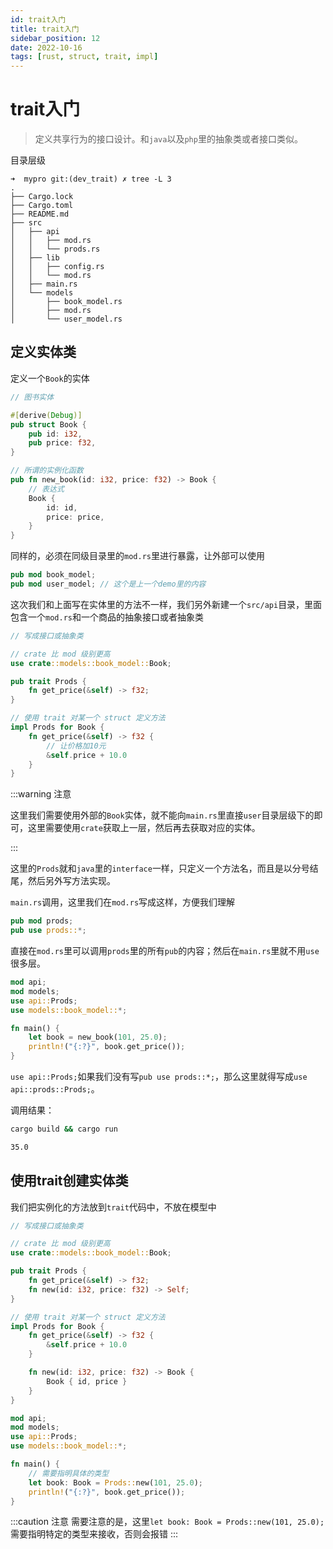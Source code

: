 ```yaml
---
id: trait入门
title: trait入门
sidebar_position: 12
date: 2022-10-16
tags: [rust, struct, trait, impl]
---
```


# trait入门

>   定义共享行为的接口设计。和`java`以及`php`里的抽象类或者接口类似。



目录层级

```
➜  mypro git:(dev_trait) ✗ tree -L 3
.
├── Cargo.lock
├── Cargo.toml
├── README.md
├── src
│   ├── api
│   │   ├── mod.rs
│   │   └── prods.rs
│   ├── lib
│   │   ├── config.rs
│   │   └── mod.rs
│   ├── main.rs
│   └── models
│       ├── book_model.rs
│       ├── mod.rs
│       └── user_model.rs
```



## 定义实体类

定义一个`Book`的实体

```rust title="models/book_model.rs"
// 图书实体

#[derive(Debug)]
pub struct Book {
    pub id: i32,
    pub price: f32,
}

// 所谓的实例化函数
pub fn new_book(id: i32, price: f32) -> Book {
    // 表达式
    Book {
        id: id,
        price: price,
    }
}

```

同样的，必须在同级目录里的`mod.rs`里进行暴露，让外部可以使用

```rust title="models/mod.rs"
pub mod book_model;
pub mod user_model; // 这个是上一个demo里的内容
```



这次我们和上面写在实体里的方法不一样，我们另外新建一个`src/api`目录，里面包含一个`mod.rs`和一个商品的抽象接口或者抽象类

```rust title="api/prods.rs"
// 写成接口或抽象类

// crate 比 mod 级别更高
use crate::models::book_model::Book;

pub trait Prods {
    fn get_price(&self) -> f32;
}

// 使用 trait 对某一个 struct 定义方法
impl Prods for Book {
    fn get_price(&self) -> f32 {
        // 让价格加10元
        &self.price + 10.0
    }
}

```

:::warning 注意

这里我们需要使用外部的`Book`实体，就不能向`main.rs`里直接`user`目录层级下的即可，这里需要使用`crate`获取上一层，然后再去获取对应的实体。

:::

这里的`Prods`就和`java`里的`interface`一样，只定义一个方法名，而且是以分号结尾，然后另外写方法实现。

`main.rs`调用，这里我们在`mod.rs`写成这样，方便我们理解

```rust title="api/mod.rs"
pub mod prods;
pub use prods::*;
```

直接在`mod.rs`里可以调用`prods`里的所有`pub`的内容；然后在`main.rs`里就不用`use`很多层。

```rust title="main.rs"
mod api;
mod models;
use api::Prods;
use models::book_model::*;

fn main() {
    let book = new_book(101, 25.0);
    println!("{:?}", book.get_price());
}

```

`use api::Prods;`如果我们没有写`pub use prods::*;`，那么这里就得写成`use api::prods::Prods;`。

调用结果：

```bash
cargo build && cargo run

35.0
```

## 使用trait创建实体类
我们把实例化的方法放到`trait`代码中，不放在模型中
```rust
// 写成接口或抽象类

// crate 比 mod 级别更高
use crate::models::book_model::Book;

pub trait Prods {
    fn get_price(&self) -> f32;
    fn new(id: i32, price: f32) -> Self;
}

// 使用 trait 对某一个 struct 定义方法
impl Prods for Book {
    fn get_price(&self) -> f32 {
        &self.price + 10.0
    }

    fn new(id: i32, price: f32) -> Book {
        Book { id, price }
    }
}

```

```rust title="main.rs"
mod api;
mod models;
use api::Prods;
use models::book_model::*;

fn main() {
    // 需要指明具体的类型
    let book: Book = Prods::new(101, 25.0);
    println!("{:?}", book.get_price());
}

```
:::caution 注意
需要注意的是，这里`let book: Book = Prods::new(101, 25.0);`需要指明特定的类型来接收，否则会报错
:::
